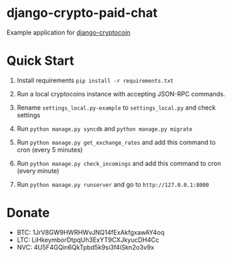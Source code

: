 django-crypto-paid-chat
=======================

Example application for [django-cryptocoin]

Quick Start
===========

1. Install requirements `pip install -r requirements.txt`

2. Run a local cryptocoins instance with accepting JSON-RPC commands.

3. Rename `settings_local.py-example` to `settings_local.py` and check settings

4. Run `python manage.py syncdb` and `python manage.py migrate`

5. Run `python manage.py get_exchange_rates` and add this command to cron (every 5 minutes)

6. Run `python manage.py check_incomings` and add this command to cron (every minute)

7. Run `python manage.py runserver` and go to `http://127.0.0.1:8000`



[django-cryptocoin]:https://github.com/quantum13/django-cryptocoin


Donate
======

* BTC: 1JrV8GW9HWRHWvJNQ14fExAkfgxawAY4oq
* LTC: LiHkeymborDtpqUh3ExYT9CXJkyucDH4Cc
* NVC: 4U5F4GQin6QkTpbd5k9si3f4iSkn2o3v9x